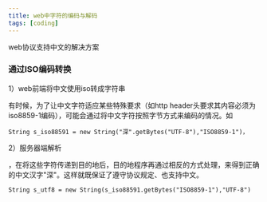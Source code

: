 ```yaml
---
title: web中字符的编码与解码
tags: [coding]
---
```


web协议支持中文的解决方案

### 通过ISO编码转换

1）web前端将中文使用iso转成字符串

有时候，为了让中文字符适应某些特殊要求（如http header头要求其内容必须为iso8859-1编码），可能会通过将中文字符按照字节方式来编码的情况。如 

```
String s_iso88591 = new String("深".getBytes("UTF-8"),"ISO8859-1")， 
```

2）服务器端解析

，在将这些字符传递到目的地后，目的地程序再通过相反的方式处理，来得到正确的中文汉字"深"。这样就既保证了遵守协议规定、也支持中文。 

```
String s_utf8 = new String(s_iso88591.getBytes("ISO8859-1"),"UTF-8")
```
